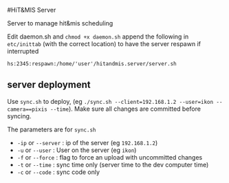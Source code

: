 #HiT&MIS Server

Server to manage hit&mis scheduling

Edit daemon.sh and `chmod +x daemon.sh` append the following in `etc/inittab` (with the correct location) to have the server respawn if interrupted

	hs:2345:respawn:/home/'user'/hitandmis.server/server.sh

## server deployment
Use `sync.sh` to deploy, (eg `./sync.sh --client=192.168.1.2 --user=ikon --camera==pixis --time`). Make sure all changes are committed before syncing.

The parameters are for `sync.sh`

* `-ip` or `--server` : ip of the server (eg `192.168.1.2`)
* `-u` or `--user` : User on the server (eg `ikon`)
* `-f` or `--force` : flag to force an upload with uncommitted changes
* `-t` or `--time` : sync time only (server time to the dev computer time)
* `-c` or `--code` : sync code only

